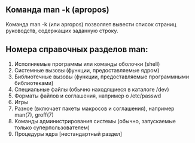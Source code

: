 ## Команда man -k (apropos)
Команда man -k (или apropos) позволяет вывести список страниц руководств, содержащих заданную строку.

## Номера справочных разделов man:
1. Исполняемые программы или команды оболочки (shell) 
2. Системные вызовы (функции, предоставляемые ядром) 
3. Библиотечные вызовы (функции, предоставляемые программными библиотеками) 
4. Специальные файлы (обычно находящиеся в каталоге /dev) 
5. Форматы файлов и соглашения, например о /etc/passwd 
6. Игры 
7. Разное (включает пакеты макросов и соглашения), например man(7), groff(7) 
8. Команды администрирования системы (обычно, запускаемые только суперпользователем) 
9. Процедуры ядра [нестандартный раздел]
